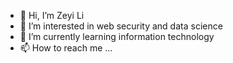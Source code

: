 - 👋 Hi, I’m Zeyi Li
- 👀 I’m interested in web security and data science
- 🌱 I’m currently learning information technology
- 📫 How to reach me ...

<!---
ZYLIII/ZYLIII is a ✨ special ✨ repository because its `README.md` (this file) appears on your GitHub profile.
You can click the Preview link to take a look at your changes.
--->
